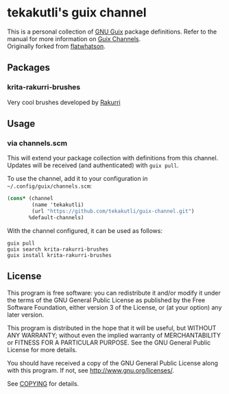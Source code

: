# tekakutli's guix channel

This is a personal collection of [GNU Guix][guix] package definitions.  Refer
to the manual for more information on [Guix Channels][guix-channel].  
Originally forked from [flatwhatson](https://github.com/flatwhatson/guix-channel).

## Packages

### krita-rakurri-brushes

Very cool brushes developed by [Rakurri](https://github.com/Rakurri/rakurri-brush-set-for-krita)

## Usage

### via channels.scm

This will extend your package collection with
definitions from this channel.  Updates will be received (and authenticated)
with `guix pull`.

To use the channel, add it to your configuration in
`~/.config/guix/channels.scm`:

``` scheme
(cons* (channel
        (name 'tekakutli)
        (url "https://github.com/tekakutli/guix-channel.git")
       %default-channels)
```

With the channel configured, it can be used as follows:

``` shell
guix pull
guix search krita-rakurri-brushes
guix install krita-rakurri-brushes
```

## License

This program is free software: you can redistribute it and/or modify it under
the terms of the GNU General Public License as published by the Free Software
Foundation, either version 3 of the License, or (at your option) any later
version.

This program is distributed in the hope that it will be useful, but WITHOUT ANY
WARRANTY; without even the implied warranty of MERCHANTABILITY or FITNESS FOR A
PARTICULAR PURPOSE.  See the GNU General Public License for more details.

You should have received a copy of the GNU General Public License along with
this program.  If not, see <http://www.gnu.org/licenses/>.

See [COPYING](COPYING) for details.

[guix]: https://guix.gnu.org/
[guix-channel]: https://guix.gnu.org/manual/en/html_node/Channels.html
